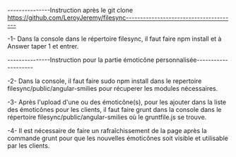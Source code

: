 ---------------Instruction après le git clone https://github.com/LeroyJeremy/filesync---------------------------------------

-1- Dans la console dans le répertoire filesync, il faut faire npm install et à Answer taper 1 et entrer.

---------------Instruction pour la partie émoticône personnalisée--------------------

-2- Dans la console, il faut faire sudo npm install dans le repertoire filesync/public/angular-smilies pour récuperer les modules nécessaires.

-3- Après l'upload d'une ou des émoticône(s), pour les ajouter dans la liste des émoticônes pour les clients, il faut faire grunt dans la console dans le répertoire filesync/public/angular-smilies où le gruntfile.js se trouve.

-4- Il est nécessaire de faire un rafraîchissement de la page après la commande grunt pour que les nouvelles émoticônes soit visible et utilisable par les clients.
